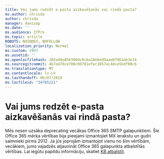 ```yaml
---
title: Vai jums redzēt e-pasta aizkavēšanās vai rindā pasta?
ms.author: chrisda
author: chrisda
manager: dansimp
ms.date: ''
ms.audience: ITPro
ms.topic: article
ROBOTS: NOINDEX, NOFOLLOW
localization_priority: Normal
ms.custom: 1937
ms.assetid: ''
ms.openlocfilehash: 285ad9e856390dc0cba10ebed9aae07461de3e14
ms.sourcegitcommit: 4b7e478ce700c0b781efec3857ac4dce5bdf00c6
ms.translationtype: MT
ms.contentlocale: lv-LV
ms.lasthandoff: 06/07/2019
ms.locfileid: "34765221"
---
```

# <a name="are-you-seeing-email-delays-or-queued-mail"></a>Vai jums redzēt e-pasta aizkavēšanās vai rindā pasta?

Mēs nesen uzsāka deprecating vecākas Office 365 SMTP galapunktiem. Šie Office 365 mērķa vērtības bija pieejami izmantojiet MX ierakstu un gudri saimnieki pirms 2012. Ja jūs joprojām izmantojot vienu no šīm vērtībām, vecākiem, jums vajadzēs atjaunināt Office 365 galapunkta atbalstītās vērtības. Lai iegūtu papildu informāciju, skatiet [KB atbalstīt](https://support.microsoft.com/help/4057301/attr35-response-code-when-mail-is-sent-to-eop-exo).
